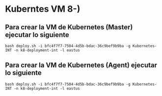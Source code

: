 # Kuberntes VM 8-)

## Para crear la VM de Kubernetes (Master) ejecutar lo siguiente

```
bash deploy.sh -i bfc4f7f7-7504-4d5b-bdac-36c9bef9b9ba -g Kubernetes-INT -n k8-deployment-int -l eastus
```

## Para crear la VM de Kubernetes (Agent) ejecutar lo siguiente

```
bash deploy.sh -i bfc4f7f7-7504-4d5b-bdac-36c9bef9b9ba -g Kubernetes-INT -n k8-deployment-int -l eastus
```